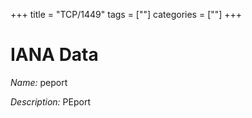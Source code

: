 +++
title = "TCP/1449"
tags = [""]
categories = [""]
+++

# IANA Data

_Name:_ peport

_Description:_ PEport

